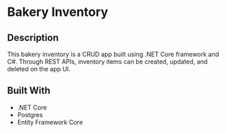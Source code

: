 # Bakery Inventory

## Description

This bakery inventory is a CRUD app built using .NET Core framework and C#. Through REST APIs, inventory items can be created, updated, and deleted on the app UI. 


## Built With
- .NET Core
- Postgres
- Entity Framework Core
